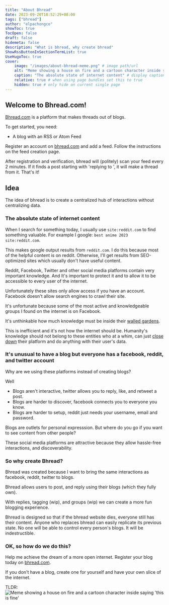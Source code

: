 ```yaml
---
title: "About Bhread"
date: 2023-09-20T18:52:29+08:00
tags: ["bhread"]
author: "elpachongco"
showToc: true
TocOpen: false
draft: false
hidemeta: false
description: "What is bhread, why create bhread"
ShowRssButtonInSectionTermList: true
UseHugoToc: true
cover:
    image: "/images/about-bhread-meme.png" # image path/url
    alt: "Meme showing a house on fire and a cartoon character inside saying 'this is fine'" # alt text
    caption: "The absolute state of internet content" # display caption under cover
    relative: true # when using page bundles set this to true
    hidden: true # only hide on current single page
---
```

## Welcome to Bhread.com!

[Bhread.com](https://bhread.com) is a platform that makes threads out of blogs.

To get started, you need:

- A blog with an RSS or Atom Feed

Register an account on [bhread.com](https://bhread.com/accounts/signup/) and add a feed. Follow the instructions on the feed creation page.

After registration and verification, bhread will (politely) scan your feed every 2 minutes. If it finds a post starting with 'replying to <link>', it will make a 
thread from it. That's it!

## Idea

The idea of bhread is to create a centralized hub of interactions without centralizing data.

### The absolute state of internet content

When I search for something today, I usually use `site:reddit.com` to find something valuable. For example I google: `best anime 2023 site:reddit.com`.

This makes google output results from `reddit.com`. I do this because most of the helpful content is on reddit. 
Otherwise, I'll get results from SEO-optimized sites which usually don't have useful content.

Reddit, Facebook, Twitter and other social media platforms contain very important knowledge. 
And It's important to protect it and to allow it to be accessible to every user of the internet.

Unfortunately these sites only allow access if you have an account. Facebook doesn't allow search engines to crawl their site. 

It's unfortunate because some of the most active and knowledgeable groups I found on the internet is on Facebook.

It's unthinkable how much knowledge must be inside their [walled gardens](https://en.wikipedia.org/wiki/Closed_platform).

This is inefficient and it's not how the internet should be. Humanity's knowledge should not belong to these entities who at a whim, can just 
[close](https://en.wikipedia.org/wiki/2023_Reddit_API_controversy)
[down](https://techcrunch.com/2023/06/30/twitter-now-requires-an-account-to-view-tweets/) 
their platform and do anything with their user's data.

### It's unusual to have a blog but everyone has a facebook, reddit, and twitter account

Why are we using these platforms instead of creating blogs?

Well

- Blogs aren't interactive, twitter allows you to reply, like, and retweet a post.
- Blogs are harder to discover, facebook connects you to everyone you know.
- Blogs are harder to setup, reddit just needs your username, email and password.

Blogs are outlets for personal expresssion. But where do you go if you want to see content from other people?

These social media platforms are attractive because they allow hassle-free interactions, and discoverability.

### So why create Bhread?

Bhread was created because I want to bring the same interactions as facebook, reddit, twitter to blogs.

Bhread allows users to post, and reply using their blogs (which they fully own). 

With replies, tagging (wip), and groups (wip) we can create a more fun blogging experience. 

Bhread is designed so that if the bhread website dies, everyone still has their content. Anyone who replaces bhread can easily replicate its previous state.
No one will be able to control every person's blogs. It will be indestructible.

### OK, so how do we do this?

Help me achieve the dream of a more open internet. Register your blog today on [bhread.com](https://bhread.com/accounts/signup/). 

If you don't have a blog, create one for yourself and have your own slice of the internet.

TLDR:
![Meme showing a house on fire and a cartoon character inside saying 'this is fine'](/images/about-bhread-meme.png)
